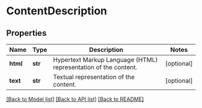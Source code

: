 # ContentDescription

## Properties
Name | Type | Description | Notes
------------ | ------------- | ------------- | -------------
**html** | **str** | Hypertext Markup Language (HTML) representation of the content. | [optional] 
**text** | **str** | Textual representation of the content. | [optional] 

[[Back to Model list]](../README.md#documentation-for-models) [[Back to API list]](../README.md#documentation-for-api-endpoints) [[Back to README]](../README.md)

